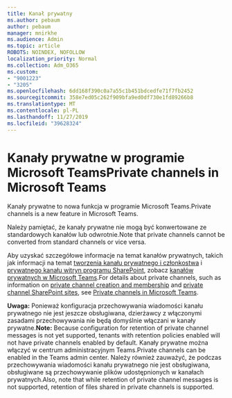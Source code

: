 ```yaml
---
title: Kanał prywatny
ms.author: pebaum
author: pebaum
manager: mnirkhe
ms.audience: Admin
ms.topic: article
ROBOTS: NOINDEX, NOFOLLOW
localization_priority: Normal
ms.collection: Adm_O365
ms.custom:
- "9001223"
- "3205"
ms.openlocfilehash: 6dd168f390c0a7a55c1b451bdcedfe71f7fb2452
ms.sourcegitcommit: 358e7ed05c262f909bfa9ed0df730e1fd89266b8
ms.translationtype: MT
ms.contentlocale: pl-PL
ms.lasthandoff: 11/27/2019
ms.locfileid: "39628324"
---
```

# <a name="private-channels-in-microsoft-teams"></a><span data-ttu-id="4d6f9-102">Kanały prywatne w programie Microsoft Teams</span><span class="sxs-lookup"><span data-stu-id="4d6f9-102">Private channels in Microsoft Teams</span></span>

<span data-ttu-id="4d6f9-103">Kanały prywatne to nowa funkcja w programie Microsoft Teams.</span><span class="sxs-lookup"><span data-stu-id="4d6f9-103">Private channels is a new feature in Microsoft Teams.</span></span> 

<span data-ttu-id="4d6f9-104">Należy pamiętać, że kanały prywatne nie mogą być konwertowane ze standardowych kanałów lub odwrotnie.</span><span class="sxs-lookup"><span data-stu-id="4d6f9-104">Note that private channels cannot be converted from standard channels or vice versa.</span></span>

<span data-ttu-id="4d6f9-105">Aby uzyskać szczegółowe informacje na temat kanałów prywatnych, takich jak informacji na temat [tworzenia kanału prywatnego i członkostwa](https://docs.microsoft.com/MicrosoftTeams/private-channels#private-channel-creation-and-membership) i [prywatnego kanału witryn programu SharePoint](https://docs.microsoft.com/MicrosoftTeams/private-channels#private-channel-sharepoint-sites), zobacz [kanałów prywatnych w Microsoft Teams](https://docs.microsoft.com/MicrosoftTeams/private-channels).</span><span class="sxs-lookup"><span data-stu-id="4d6f9-105">For details about private channels, such as information on [private channel creation and membership](https://docs.microsoft.com/MicrosoftTeams/private-channels#private-channel-creation-and-membership) and [private channel SharePoint sites](https://docs.microsoft.com/MicrosoftTeams/private-channels#private-channel-sharepoint-sites), see [Private channels in Microsoft Teams](https://docs.microsoft.com/MicrosoftTeams/private-channels).</span></span> 

<span data-ttu-id="4d6f9-106">**Uwaga:** Ponieważ konfiguracja przechowywania wiadomości kanału prywatnego nie jest jeszcze obsługiwana, dzierżawcy z włączonymi zasadami przechowywania nie będą domyślnie włączani w kanały prywatne.</span><span class="sxs-lookup"><span data-stu-id="4d6f9-106">**Note:** Because configuration for retention of private channel messages is not yet supported, tenants with retention policies enabled will not have private channels enabled by default.</span></span> <span data-ttu-id="4d6f9-107">Kanały prywatne można włączyć w centrum administracyjnym Teams.</span><span class="sxs-lookup"><span data-stu-id="4d6f9-107">Private channels can be enabled in the Teams admin center.</span></span> <span data-ttu-id="4d6f9-108">Należy również zauważyć, że podczas przechowywania wiadomości kanału prywatnego nie jest obsługiwana, obsługiwane są przechowywanie plików udostępnionych w kanałach prywatnych.</span><span class="sxs-lookup"><span data-stu-id="4d6f9-108">Also, note that while retention of private channel messages is not supported, retention of files shared in private channels is supported.</span></span>